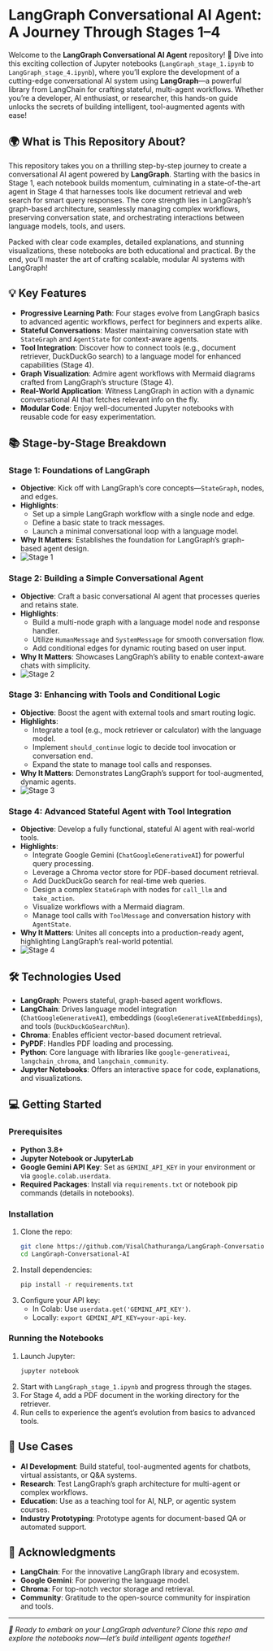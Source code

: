 # LangGraph Conversational AI Agent: A Journey Through Stages 1–4

Welcome to the **LangGraph Conversational AI Agent** repository! 🚀 Dive into this exciting collection of Jupyter notebooks (`LangGraph_stage_1.ipynb` to `LangGraph_stage_4.ipynb`), where you’ll explore the development of a cutting-edge conversational AI system using **LangGraph**—a powerful library from LangChain for crafting stateful, multi-agent workflows. Whether you’re a developer, AI enthusiast, or researcher, this hands-on guide unlocks the secrets of building intelligent, tool-augmented agents with ease!

## 🌍 What is This Repository About?

This repository takes you on a thrilling step-by-step journey to create a conversational AI agent powered by **LangGraph**. Starting with the basics in Stage 1, each notebook builds momentum, culminating in a state-of-the-art agent in Stage 4 that harnesses tools like document retrieval and web search for smart query responses. The core strength lies in LangGraph’s graph-based architecture, seamlessly managing complex workflows, preserving conversation state, and orchestrating interactions between language models, tools, and users.

Packed with clear code examples, detailed explanations, and stunning visualizations, these notebooks are both educational and practical. By the end, you’ll master the art of crafting scalable, modular AI systems with LangGraph!

## 💡 Key Features

- **Progressive Learning Path**: Four stages evolve from LangGraph basics to advanced agentic workflows, perfect for beginners and experts alike.
- **Stateful Conversations**: Master maintaining conversation state with `StateGraph` and `AgentState` for context-aware agents.
- **Tool Integration**: Discover how to connect tools (e.g., document retriever, DuckDuckGo search) to a language model for enhanced capabilities (Stage 4).
- **Graph Visualization**: Admire agent workflows with Mermaid diagrams crafted from LangGraph’s structure (Stage 4).
- **Real-World Application**: Witness LangGraph in action with a dynamic conversational AI that fetches relevant info on the fly.
- **Modular Code**: Enjoy well-documented Jupyter notebooks with reusable code for easy experimentation.

## 📚 Stage-by-Stage Breakdown

### Stage 1: Foundations of LangGraph
- **Objective**: Kick off with LangGraph’s core concepts—`StateGraph`, nodes, and edges.
- **Highlights**:
  - Set up a simple LangGraph workflow with a single node and edge.
  - Define a basic state to track messages.
  - Launch a minimal conversational loop with a language model.
- **Why It Matters**: Establishes the foundation for LangGraph’s graph-based agent design.
- ![Stage 1](Images/1.png)

### Stage 2: Building a Simple Conversational Agent
- **Objective**: Craft a basic conversational AI agent that processes queries and retains state.
- **Highlights**:
  - Build a multi-node graph with a language model node and response handler.
  - Utilize `HumanMessage` and `SystemMessage` for smooth conversation flow.
  - Add conditional edges for dynamic routing based on user input.
- **Why It Matters**: Showcases LangGraph’s ability to enable context-aware chats with simplicity.
-  ![Stage 2](Images/2.png)

### Stage 3: Enhancing with Tools and Conditional Logic
- **Objective**: Boost the agent with external tools and smart routing logic.
- **Highlights**:
  - Integrate a tool (e.g., mock retriever or calculator) with the language model.
  - Implement `should_continue` logic to decide tool invocation or conversation end.
  - Expand the state to manage tool calls and responses.
- **Why It Matters**: Demonstrates LangGraph’s support for tool-augmented, dynamic agents.
- ![Stage 3](Images/3.png)

### Stage 4: Advanced Stateful Agent with Tool Integration
- **Objective**: Develop a fully functional, stateful AI agent with real-world tools.
- **Highlights**:
  - Integrate Google Gemini (`ChatGoogleGenerativeAI`) for powerful query processing.
  - Leverage a Chroma vector store for PDF-based document retrieval.
  - Add DuckDuckGo search for real-time web queries.
  - Design a complex `StateGraph` with nodes for `call_llm` and `take_action`.
  - Visualize workflows with a Mermaid diagram.
  - Manage tool calls with `ToolMessage` and conversation history with `AgentState`.
- **Why It Matters**: Unites all concepts into a production-ready agent, highlighting LangGraph’s real-world potential.
- ![Stage 4](Images/4.png)

## 🛠️ Technologies Used

- **LangGraph**: Powers stateful, graph-based agent workflows.
- **LangChain**: Drives language model integration (`ChatGoogleGenerativeAI`), embeddings (`GoogleGenerativeAIEmbeddings`), and tools (`DuckDuckGoSearchRun`).
- **Chroma**: Enables efficient vector-based document retrieval.
- **PyPDF**: Handles PDF loading and processing.
- **Python**: Core language with libraries like `google-generativeai`, `langchain_chroma`, and `langchain_community`.
- **Jupyter Notebooks**: Offers an interactive space for code, explanations, and visualizations.

## 💻 Getting Started

### Prerequisites
- **Python 3.8+**
- **Jupyter Notebook or JupyterLab**
- **Google Gemini API Key**: Set as `GEMINI_API_KEY` in your environment or via `google.colab.userdata`.
- **Required Packages**: Install via `requirements.txt` or notebook pip commands (details in notebooks).

### Installation
1. Clone the repo:
   ```bash
   git clone https://github.com/VisalChathuranga/LangGraph-Conversational-AI.git
   cd LangGraph-Conversational-AI
   ```
2. Install dependencies:
   ```bash
   pip install -r requirements.txt
   ```
3. Configure your API key:
   - In Colab: Use `userdata.get('GEMINI_API_KEY')`.
   - Locally: `export GEMINI_API_KEY=your-api-key`.

### Running the Notebooks
1. Launch Jupyter:
   ```bash
   jupyter notebook
   ```
2. Start with `LangGraph_stage_1.ipynb` and progress through the stages.
3. For Stage 4, add a PDF document in the working directory for the retriever.
4. Run cells to experience the agent’s evolution from basics to advanced tools.

## 🎯 Use Cases
- **AI Development**: Build stateful, tool-augmented agents for chatbots, virtual assistants, or Q&A systems.
- **Research**: Test LangGraph’s graph architecture for multi-agent or complex workflows.
- **Education**: Use as a teaching tool for AI, NLP, or agentic system courses.
- **Industry Prototyping**: Prototype agents for document-based QA or automated support.

## 🙌 Acknowledgments
- **LangChain**: For the innovative LangGraph library and ecosystem.
- **Google Gemini**: For powering the language model.
- **Chroma**: For top-notch vector storage and retrieval.
- **Community**: Gratitude to the open-source community for inspiration and tools.

---

*🌈 Ready to embark on your LangGraph adventure? Clone this repo and explore the notebooks now—let’s build intelligent agents together!*
